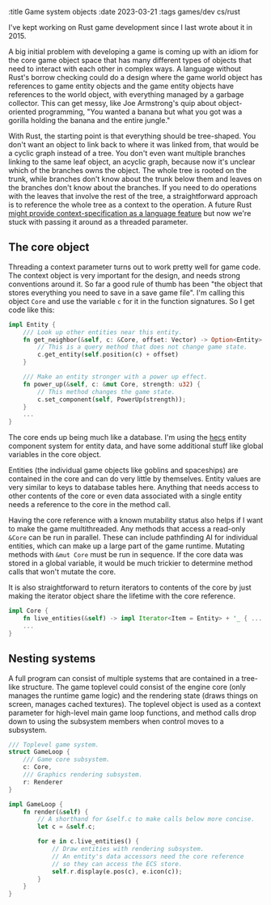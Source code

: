 :title Game system objects
:date 2023-03-21
:tags games/dev cs/rust

I've kept working on Rust game development since I last wrote about it in 2015.

A big initial problem with developing a game is coming up with an idiom for the core game object space that has many different types of objects that need to interact with each other in complex ways.
A language without Rust's borrow checking could do a design where the game world object has references to game entity objects and the game entity objects have references to the world object, with everything managed by a garbage collector.
This can get messy, like Joe Armstrong's quip about object-oriented programming, "You wanted a banana but what you got was a gorilla holding the banana and the entire jungle."

With Rust, the starting point is that everything should be tree-shaped.
You don't want an object to link back to where it was linked from, that would be a cyclic graph instead of a tree.
You don't even want multiple branches linking to the same leaf object, an acyclic graph, because now it's unclear which of the branches owns the object.
The whole tree is rooted on the trunk, while branches don't know about the trunk below them and leaves on the branches don't know about the branches.
If you need to do operations with the leaves that involve the rest of the tree, a straightforward approach is to reference the whole tree as a context to the operation.
A future Rust [might provide context-specification as a language feature](https://tmandry.gitlab.io/blog/posts/2021-12-21-context-capabilities/) but now we're stuck with passing it around as a threaded parameter.

## The core object

Threading a context parameter turns out to work pretty well for game code.
The context object is very important for the design, and needs strong conventions around it.
So far a good rule of thumb has been "the object that stores everything you need to save in a save game file".
I'm calling this object `Core` and use the variable `c` for it in the function signatures.
So I get code like this:

```rust
impl Entity {
    /// Look up other entities near this entity.
    fn get_neighbor(&self, c: &Core, offset: Vector) -> Option<Entity> {
        // This is a query method that does not change game state.
        c.get_entity(self.position(c) + offset)
    }

    /// Make an entity stronger with a power up effect.
    fn power_up(&self, c: &mut Core, strength: u32) {
        // This method changes the game state.
        c.set_component(self, PowerUp(strength));
    }
    ...
}
```

The core ends up being much like a database.
I'm using the [hecs](https://github.com/Ralith/hecs) entity component system for entity data, and have some additional stuff like global variables in the core object.

Entities (the individual game objects like goblins and spaceships) are contained in the core and can do very little by themselves.
Entity values are very similar to keys to database tables here.
Anything that needs access to other contents of the core or even data associated with a single entity needs a reference to the core in the method call.

Having the core reference with a known mutability status also helps if I want to make the game multithreaded.
Any methods that access a read-only `&Core` can be run in parallel.
These can include pathfinding AI for individual entities, which can make up a large part of the game runtime.
Mutating methods with `&mut Core` must be run in sequence.
If the core data was stored in a global variable, it would be much trickier to determine method calls that won't mutate the core.

It is also straightforward to return iterators to contents of the core by just making the iterator object share the lifetime with the core reference.

```rust
impl Core {
    fn live_entities(&self) -> impl Iterator<Item = Entity> + '_ { ... }
    ...
}
```

## Nesting systems

A full program can consist of multiple systems that are contained in a tree-like structure.
The game toplevel could consist of the engine core (only manages the runtime game logic) and the rendering state (draws things on screen, manages cached textures).
The toplevel object is used as a context parameter for high-level main game loop functions, and method calls drop down to using the subsystem members when control moves to a subsystem.

```rust
/// Toplevel game system.
struct GameLoop {
    /// Game core subsystem.
    c: Core,
    /// Graphics rendering subsystem.
    r: Renderer
}

impl GameLoop {
    fn render(&self) {
        // A shorthand for &self.c to make calls below more concise.
        let c = &self.c;

        for e in c.live_entities() {
            // Draw entities with rendering subsystem.
            // An entity's data accessors need the core reference
            // so they can access the ECS store.
            self.r.display(e.pos(c), e.icon(c));
        }
    }
}
```
